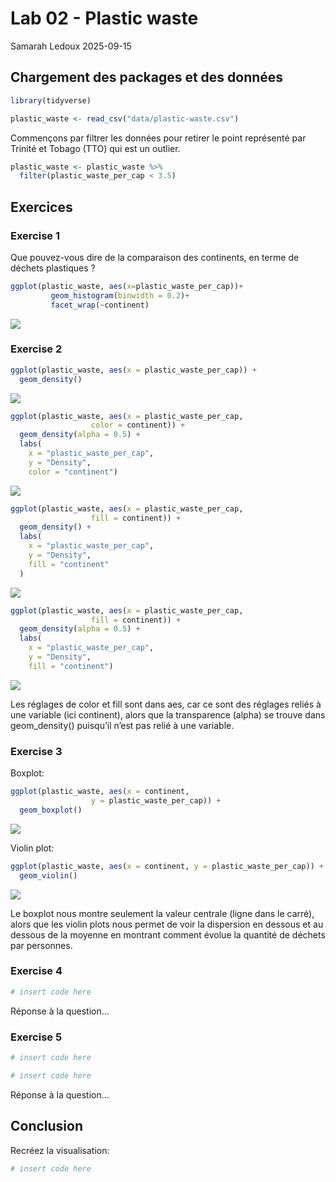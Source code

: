 Lab 02 - Plastic waste
================
Samarah Ledoux
2025-09-15

## Chargement des packages et des données

``` r
library(tidyverse) 
```

``` r
plastic_waste <- read_csv("data/plastic-waste.csv")
```

Commençons par filtrer les données pour retirer le point représenté par
Trinité et Tobago (TTO) qui est un outlier.

``` r
plastic_waste <- plastic_waste %>%
  filter(plastic_waste_per_cap < 3.5)
```

## Exercices

### Exercise 1

Que pouvez-vous dire de la comparaison des continents, en terme de
déchets plastiques ?

``` r
ggplot(plastic_waste, aes(x=plastic_waste_per_cap))+
         geom_histogram(binwidth = 0.2)+
         facet_wrap(~continent)
```

![](lab-02_files/figure-gfm/plastic-waste-continent-1.png)<!-- -->

### Exercise 2

``` r
ggplot(plastic_waste, aes(x = plastic_waste_per_cap)) + 
  geom_density()
```

![](lab-02_files/figure-gfm/plastic-waste-density-1.png)<!-- -->

``` r
ggplot(plastic_waste, aes(x = plastic_waste_per_cap, 
                  color = continent)) +
  geom_density(alpha = 0.5) +
  labs(
    x = "plastic_waste_per_cap",
    y = "Density",
    color = "continent")
```

![](lab-02_files/figure-gfm/plastic-waste-density-2.png)<!-- -->

``` r
ggplot(plastic_waste, aes(x = plastic_waste_per_cap, 
                  fill = continent)) +
  geom_density() +
  labs(
    x = "plastic_waste_per_cap",
    y = "Density",
    fill = "continent"
  )
```

![](lab-02_files/figure-gfm/plastic-waste-density-3.png)<!-- -->

``` r
ggplot(plastic_waste, aes(x = plastic_waste_per_cap, 
                  fill = continent)) +
  geom_density(alpha = 0.5) +
  labs(
    x = "plastic_waste_per_cap",
    y = "Density",
    fill = "continent")
```

![](lab-02_files/figure-gfm/plastic-waste-density-4.png)<!-- -->

Les réglages de color et fill sont dans aes, car ce sont des réglages
reliés à une variable (ici continent), alors que la transparence (alpha)
se trouve dans geom_density() puisqu’il n’est pas relié à une variable.

### Exercise 3

Boxplot:

``` r
ggplot(plastic_waste, aes(x = continent,
                  y = plastic_waste_per_cap)) +
  geom_boxplot()
```

![](lab-02_files/figure-gfm/plastic-waste-boxplot-1.png)<!-- -->

Violin plot:

``` r
ggplot(plastic_waste, aes(x = continent, y = plastic_waste_per_cap)) +
  geom_violin()
```

![](lab-02_files/figure-gfm/plastic-waste-violin-1.png)<!-- -->

Le boxplot nous montre seulement la valeur centrale (ligne dans le
carré), alors que les violin plots nous permet de voir la dispersion en
dessous et au dessous de la moyenne en montrant comment évolue la
quantité de déchets par personnes.

### Exercise 4

``` r
# insert code here
```

Réponse à la question…

### Exercise 5

``` r
# insert code here
```

``` r
# insert code here
```

Réponse à la question…

## Conclusion

Recréez la visualisation:

``` r
# insert code here
```

